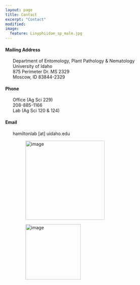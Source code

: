 ```yaml
---
layout: page
title: Contact
excerpt: "Contact"
modified: 
image:
  feature: Linyphiidae_sp_male.jpg
---
```

#### Mailing Address

<ul style="list-style-type:none">
  <li>Department of Entomology, Plant Pathology & Nematology</li>
  <li>University of Idaho</li>
  <li>875 Perimeter Dr. MS 2329</li>
  <li>Moscow, ID 83844-2329</li>
</ul>

#### Phone
<ul style="list-style-type:none">
  <li>Office (Ag Sci 229)</li>
  <li>208-885-1166</li>
  <li>Lab (Ag Sci 120 & 124)</li>
</ul>

#### Email
<ul style="list-style-type:none">
	<li>hamiltonlab [at] uidaho.edu</li>

<figure>
	<a href="{{ site.url }}/images/UIdaho2.png"><img src="{{ site.url }}/images/UIdaho2.png" alt="image" width="250" ></a>
</figure>

<figure>
	<a href="{{ site.url }}/images/UICALS.jpg"><img src="{{ site.url }}/images/UICALS.jpg" alt="image" width="175" ></a>
</figure>

[^1]: Example: *domain.com/category-name/post-title*